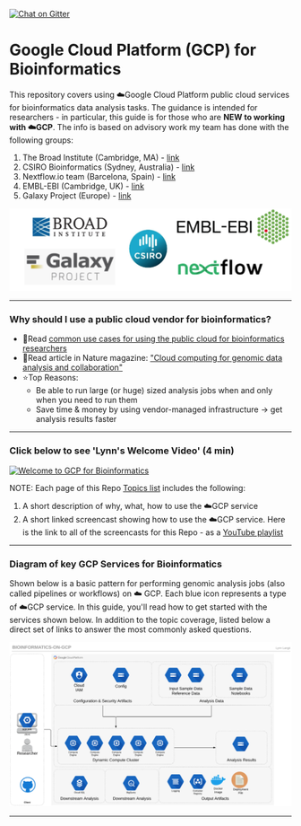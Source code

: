 [![Chat on Gitter](https://img.shields.io/gitter/room/gcp-for-bioinformatics/nextflow.svg?colorB=26af64&style=popout)](https://gitter.im/gcp-for-bioinformatics)

# Google Cloud Platform (GCP) for Bioinformatics
This repository covers using ☁️Google Cloud Platform public cloud services for bioinformatics data analysis tasks.  The guidance is intended for researchers - in particular, this guide is for those who are **NEW to working with ☁️GCP**.  The info is based on advisory work my team has done with the following groups:

1) The Broad Institute (Cambridge, MA) - [link](https://www.broadinstitute.org)
2) CSIRO Bioinformatics (Sydney, Australia) - [link](https://bioinformatics.csiro.au/)
3) Nextflow.io team (Barcelona, Spain) - [link](https://www.nextflow.io/about-us.html)
4) EMBL-EBI (Cambridge, UK) - [link](https://www.ebi.ac.uk/)
5) Galaxy Project (Europe) - [link](https://galaxyproject.org/cloud/)

[![bioinformatics-groups](/images/logos.png)]() 

---

### Why should I use a public cloud vendor for bioinformatics?

- 📗Read [common use cases for using the public cloud for bioinformatics researchers](https://github.com/lynnlangit/gcp-for-bioinformatics/blob/master/USING.md)
- 📕Read article in Nature magazine: ["Cloud computing for genomic data analysis and collaboration"](https://www.nature.com/articles/nrg.2017.113)
- ⭐️Top Reasons:
    - Be able to run large (or huge) sized analysis jobs when and only when you need to run them
    - Save time & money by using vendor-managed infrastructure -> get analysis results faster

----

### Click below to see 'Lynn's Welcome Video' (4 min) 

[![Welcome to GCP for Bioinformatics](http://img.youtube.com/vi/YoFkSVDlN6k/0.jpg)](http://www.youtube.com/watch?v=YoFkSVDlN6k "Welcome to GCP for Bioinformatics")

NOTE: Each page of this Repo [Topics list]() includes the following:  
1. A short description of why, what, how to use the ☁️GCP service
2. A short linked screencast showing how to use the ☁️GCP service.   Here is the link to all of the screencasts for this Repo - as a [YouTube playlist](https://www.youtube.com/playlist?list=PL4Q4HssKcxYvcixWS08UFaYIH7y4IAV0z)

-----

### Diagram of key GCP Services for Bioinformatics

Shown below is a basic pattern for performing genomic analysis jobs (also called pipelines or workflows) on ☁️ GCP. Each blue icon represents a type of ☁️GCP service.  In this guide, you'll read how to get started with the services shown below.  In addition to the topic coverage, listed below a direct set of links to answer the most commonly asked questions.

[![gcp-bioinformatics](/images/main.png)]() 


---
